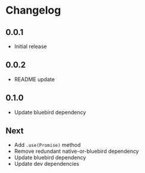 # Changelog

## 0.0.1

* Initial release

## 0.0.2

* README update

## 0.1.0

* Update bluebird dependency

## Next

* Add `.use(Promise)` method
* Remove redundant native-or-bluebird dependency
* Update bluebird dependency
* Update dev dependencies
